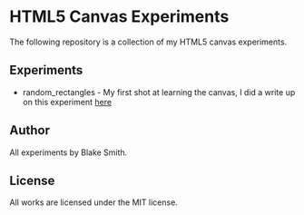 # HTML5 Canvas Experiments

The following repository is a collection of my HTML5 canvas experiments.

## Experiments

- random_rectangles - My first shot at learning the canvas, I did a write up on this experiment [here](http://blakesmith.github.com/2010/04/10/html5-learning-the-canvas-by-iteration.html)

## Author

All experiments by Blake Smith.

## License

All works are licensed under the MIT license.
